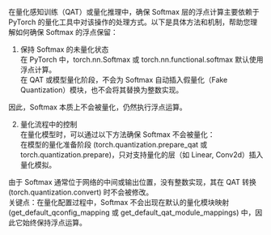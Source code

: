 在量化感知训练（QAT）或量化推理中，确保 Softmax 层的浮点计算主要依赖于 PyTorch 的量化工具中对该操作的处理方式。以下是具体方法和机制，帮助您理解如何确保 Softmax 的浮点保留：

1. 保持 Softmax 的未量化状态    
在 PyTorch 中，torch.nn.Softmax 或 torch.nn.functional.softmax 默认使用浮点计算。    
在 QAT 或模型量化阶段，不会为 Softmax 自动插入假量化（Fake Quantization）模块，也不会将其替换为整数实现。

因此，Softmax 本质上不会被量化，仍然执行浮点运算。

2. 量化流程中的控制    
在量化模型时，可以通过以下方法确保 Softmax 不会被量化：    
在模型的量化准备阶段 (torch.quantization.prepare_qat 或 torch.quantization.prepare)，只对支持量化的层（如 Linear, Conv2d）插入量化模拟。   

由于 Softmax 通常位于网络的中间或输出位置，没有整数实现，其在 QAT 转换 (torch.quantization.convert) 时不会被修改。    
关键点：在量化配置过程中，Softmax 不会出现在默认的量化模块映射 (get_default_qconfig_mapping 或 get_default_qat_module_mappings) 中，因此它始终保持浮点运算。    
